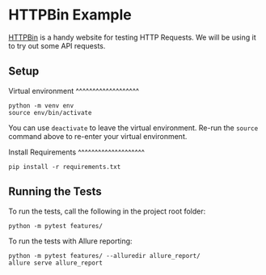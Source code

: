 HTTPBin Example
===============

[HTTPBin](https://httpbin.org/)
is a handy website
for testing HTTP Requests.
We will be using it
to try out some API requests.

Setup
-----

Virtual environment
^^^^^^^^^^^^^^^^^^^

    python -m venv env
    source env/bin/activate

You can use `deactivate`
to leave the virtual environment.
Re-run the `source` command above
to re-enter your virtual environment.

Install Requirements
^^^^^^^^^^^^^^^^^^^^

    pip install -r requirements.txt

Running the Tests
-----------------
To run the tests, call the following in the project root folder:

    python -m pytest features/

To run the tests with Allure reporting:

    python -m pytest features/ --alluredir allure_report/
    allure serve allure_report
